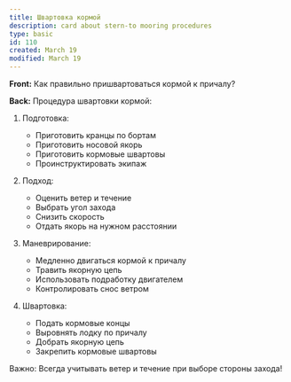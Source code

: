 ```yaml
---
title: Швартовка кормой
description: card about stern-to mooring procedures
type: basic
id: 110
created: March 19
modified: March 19
---
```


**Front:**
Как правильно пришвартоваться кормой к причалу?

**Back:**
Процедура швартовки кормой:

1. Подготовка:
   - Приготовить кранцы по бортам
   - Приготовить носовой якорь
   - Приготовить кормовые швартовы
   - Проинструктировать экипаж

2. Подход:
   - Оценить ветер и течение
   - Выбрать угол захода
   - Снизить скорость
   - Отдать якорь на нужном расстоянии

3. Маневрирование:
   - Медленно двигаться кормой к причалу
   - Травить якорную цепь
   - Использовать подработку двигателем
   - Контролировать снос ветром

4. Швартовка:
   - Подать кормовые концы
   - Выровнять лодку по причалу
   - Добрать якорную цепь
   - Закрепить кормовые швартовы

Важно: Всегда учитывать ветер и течение при выборе стороны захода! 